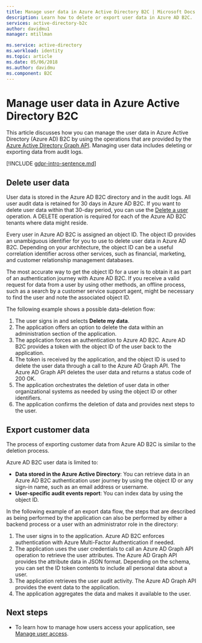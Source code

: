 ```yaml
---
title: Manage user data in Azure Active Directory B2C | Microsoft Docs
description: Learn how to delete or export user data in Azure AD B2C.
services: active-directory-b2c
author: davidmu1
manager: mtillman

ms.service: active-directory
ms.workload: identity
ms.topic: article
ms.date: 05/06/2018
ms.author: davidmu
ms.component: B2C
---
```


# Manage user data in Azure Active Directory B2C

 This article discusses how you can manage the user data in Azure Active Directory (Azure AD) B2C by using the operations that are provided by the [Azure Active Directory Graph API](https://msdn.microsoft.com/en-us/library/azure/ad/graph/api/api-catalog). Managing user data includes deleting or exporting data from audit logs.

[!INCLUDE [gdpr-intro-sentence.md](../../includes/gdpr-intro-sentence.md)]

## Delete user data

User data is stored in the Azure AD B2C directory and in the audit logs. All user audit data is retained for 30 days in Azure AD B2C. If you want to delete user data within that 30-day period, you can use the [Delete a user](https://msdn.microsoft.com/library/azure/ad/graph/api/users-operations#DeleteUser) operation. A DELETE operation is required for each of the Azure AD B2C tenants where data might reside. 

Every user in Azure AD B2C is assigned an object ID. The object ID provides an unambiguous identifier for you to use to delete user data in Azure AD B2C. Depending on your architecture, the object ID can be a useful correlation identifier across other services, such as financial, marketing, and customer relationship management databases. 

The most accurate way to get the object ID for a user is to obtain it as part of an authentication journey with Azure AD B2C. If you receive a valid request for data from a user by using other methods, an offline process, such as a search by a customer service support agent, might be necessary to find the user and note the associated object ID. 

The following example shows a possible data-deletion flow:

1. The user signs in and selects **Delete my data**.
2. The application offers an option to delete the data within an administration section of the application.
3. The application forces an authentication to Azure AD B2C. Azure AD B2C provides a token with the object ID of the user back to the application. 
4. The token is received by the application, and the object ID is used to delete the user data through a call to the Azure AD Graph API. The Azure AD Graph API deletes the user data and returns a status code of 200 OK.
5. The application orchestrates the deletion of user data in other organizational systems as needed by using the object ID or other identifiers.
6. The application confirms the deletion of data and provides next steps to the user.

## Export customer data

The process of exporting customer data from Azure AD B2C is similar to the deletion process.

Azure AD B2C user data is limited to:

- **Data stored in the Azure Active Directory**: You can retrieve data in an Azure AD B2C authentication user journey by using the object ID or any sign-in name, such as an email address or username. 
- **User-specific audit events report**: You can index data by using the object ID.

In the following example of an export data flow, the steps that are described as being performed by the application can also be performed by either a backend process or a user with an administrator role in the directory:

1. The user signs in to the application. Azure AD B2C enforces authentication with Azure Multi-Factor Authentication if needed.
2. The application uses the user credentials to call an Azure AD Graph API operation to retrieve the user attributes. The Azure AD Graph API provides the attribute data in JSON format. Depending on the schema, you can set the ID token contents to include all personal data about a user.
3. The application retrieves the user audit activity. The Azure AD Graph API provides the event data to the application.
4. The application aggregates the data and makes it available to the user.

## Next steps

- To learn how to manage how users access your application, see [Manage user access](manage-user-access.md).




